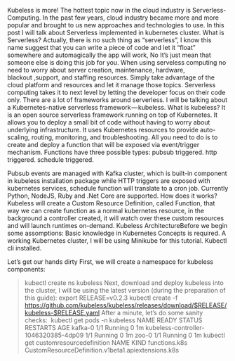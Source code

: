 Kubeless is more!
The hottest topic now in the cloud industry is Serverless-Computing.
In the past few years, cloud industry became more and more popular and brought to us new approaches and technologies to use. In this post I will talk about Serverless implemented in kubernetes cluster.
What is Serverless?
Actually, there is no such thing as “serverless”, I know this name suggest that you can write a piece of code and let it “float” somewhere and automagically the app will work, No It’s just mean that someone else is doing this job for you. When using serveless computing no need to worry about  server creation, maintenance, hardware, blackout ,support, and staffing resources. Simply take advantage of the cloud platform and resources and let it manage those topics. Serverless computing takes it to next level by letting the developer focus on their code only.
There are a lot of frameworks around serverless. I will be talking about a Kubernetes-native serverless framework — kubeless.
What is kubeless?
It is an open source serverless framework running on top of Kubernetes. It allows you to deploy a small bit of code without having to worry about underlying infrastructure. It uses Kubernetes resources to provide auto-scaling, routing, monitoring, and troubleshooting.
All you need to do is to create and deploy a function that will be exposed via event/trigger mechanism.
Functions have three possible types:
pubsub triggered.
http triggered.
schedule triggered.

Pubsub events are managed with Kafka cluster, which is built-in component in kubeless installation package while HTTP triggers are exposed with kubernetes services, schedule function will translate to a cron job.
Currently Python, NodeJS, Ruby and .Net Core are supported.
How does it works?
Kubeless will create a Custom Resource Definition, called Function, that way we can create function as a normal kubernetes resource, in the background a controller created, it will  watch over these custom resources and will launch runtimes on-demand.
Kubeless ArchitectureBefore we begin
some assomptions:
Basic knowledge in Kubernetes Concepts is required.
A working Kubernetes cluster, I will be using Minikube for this tutorial.
Kubectl cli installed.

Let’s get our hands dirty
First, we will create a namespace for kubeless components:
> kubectl create ns kubeless
Next, download and deploy kubeless into the cluster, I will be using the latest version (during the preparation of this guide):
> export RELEASE=v0.2.3
> kubectl create -f https://github.com/kubeless/kubeless/releases/download/$RELEASE/kubeless-$RELEASE.yaml
After a minute, let’s do some sanity checks: 
> kubectl get pods -n kubeless
NAME                                   READY  STATUS   RESTARTS  AGE
kafka-0                                1/1    Running   0        1m
kubeless-controller-1046320385-4dp09   1/1    Running   0        1m
zoo-0                                  1/1    Running   0        1m
> kubectl get customresourcedefinition
NAME           KIND
functions.k8s  CustomResourceDefinition.v1beta1.apiextensions.k8s
